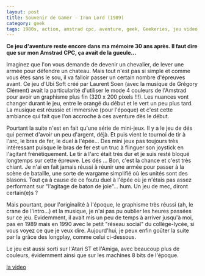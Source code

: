 ```yaml
---
layout: post
title: Souvenir de Gamer - Iron Lord (1989)
category: geek
tags: 1980s, action, amstrad cpc, aventure, geek, Geekeries, jeu video, moyen-age, retrogaming
---
```

**Ce jeu d'aventure reste encore dans ma mémoire 30 ans après. Il faut dire que sur mon Amstrad CPC, ça avait de la gueule...**

Imaginez que l'on vous demande de devenir un chevalier, de lever une armée pour défendre un chateau. Mais tout n'est pas si simple et comme vous êtes sans le sou, il va falloir passer un certain nombre d'épreuves avant. Ce jeu d'Ubi Soft créé par Laurent Soen (avec la musique de Grégory Clément) avait la particularité d'utiliser le mode 4 couleurs de l'Amstrad pour avoir un graphisme plus fin (320 x 200 pixels !!!). Les nuances vont changer durant le jeu, entre le orangé du début et le vert un peu plus tard. La musique est réussie et immersive (pour l'époque) et c'est cette ambiance qui fait que l'on accroche à ces aventure dès le début.

Pourtant la suite n'est en fait qu'une série de mini-jeux. Il y a le jeu de dés qui permet d'avoir un peu d'argent, déjà. Et puis vient le tournoi de tir à l'arc, le bras de fer, le duel à l'épée... Des mini jeux pas toujours très intéressant puisque le bras de fer est un truc à flinguer son joystick en l'agitant frénétiquement. Le tir à l'arc était très dur et je suis resté bloqué longtemps sur cette épreuve. Les dés ... Bon, c'est la chance et c'est très chiant. Je n'ai en fait jamais réussi à réunir une armée pour passer à la scène de bataille, une sorte de wargame simplifié où les unités sont des blasons. Tout ça à cause de ce foutu duel à l'épée où je n'étais pas assez performant sur "l'agitage de baton de joie"... hum. Un jeu de mec, diront certain(e)s ?

Mais pourtant, pour l'originalité à l'époque, le graphisme très réussi (ah, le crane de l'intro...) et la musique, je n'ai pas pu oublier les heures passées sur ce jeu. Evidemment, il avait mis un peu de temps à arriver jusqu'à moi, pas en 1989 mais en 1990 avec le petit "réseau social" du collège-lycée, si vous voyez ce que je veux dire. Aujourd'hui, je peux enfin goûter  la suite par la grâce des longplay, comme celui ci-dessous.

Le jeu est aussi sorti sur l'Atari ST et l'Amiga, avec beaucoup plus de couleurs, évidemment ainsi que sur les machines 8 bits de l'époque.

[la video](https://www.youtube.com/watch?v=IGesMYDoY5Q)
